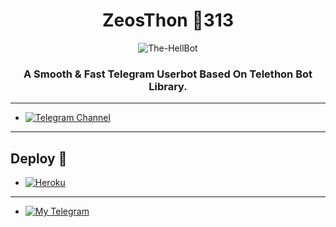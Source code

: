 <h1 align="center">
  <b>ZeosThon 🏴313</b>
</h1>

<p align="center">
  <img src="https://telegra.ph/file/50095b314b1d7c7208f1a.png" alt="The-HellBot">
</p>

<h3 align="center">
  <b>A Smooth & Fast Telegram Userbot Based On Telethon Bot Library.</b>
</h3>

------
- [![Telegram Channel](https://img.shields.io/badge/Telegram-Channel-brightgreen)](https://t.me/ZeosThon)

------
## Deploy 🚀
- [![Heroku](https://telegra.ph/file/3eace46675ea42a2d4df7.jpg)](#Deploy-To-Heroku)

------



- [![My Telegram](https://telegra.ph/file/ba147051e6ff9cb2c8e31.jpg)](https://t.me/DcDyT)
